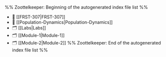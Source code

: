 %% Zoottelkeeper: Beginning of the autogenerated index file list  %%
- 📄 [[FRST-307|FRST-307]]
- 📄 [[Population-Dynamics|Population-Dynamics]]
- 🗂️ [[Labs|Labs]]
- 🗂️ [[Module-1|Module-1]]
- 🗂️ [[Module-2|Module-2]]
%% Zoottelkeeper: End of the autogenerated index file list  %%
